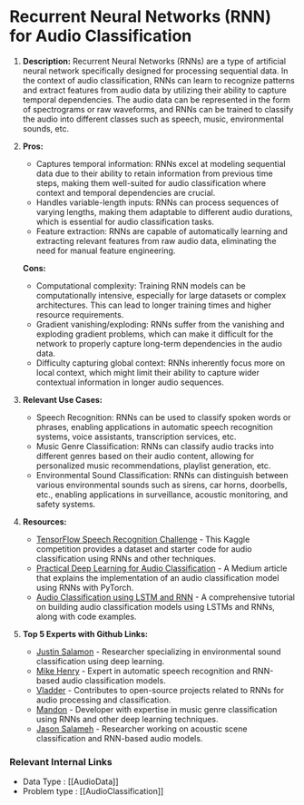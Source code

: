 # Recurrent Neural Networks (RNN) for Audio Classification

1. **Description:** Recurrent Neural Networks (RNNs) are a type of artificial neural network specifically designed for processing sequential data. In the context of audio classification, RNNs can learn to recognize patterns and extract features from audio data by utilizing their ability to capture temporal dependencies. The audio data can be represented in the form of spectrograms or raw waveforms, and RNNs can be trained to classify the audio into different classes such as speech, music, environmental sounds, etc.

2. **Pros:**
   - Captures temporal information: RNNs excel at modeling sequential data due to their ability to retain information from previous time steps, making them well-suited for audio classification where context and temporal dependencies are crucial.
   - Handles variable-length inputs: RNNs can process sequences of varying lengths, making them adaptable to different audio durations, which is essential for audio classification tasks.
   - Feature extraction: RNNs are capable of automatically learning and extracting relevant features from raw audio data, eliminating the need for manual feature engineering.

   **Cons:**
   - Computational complexity: Training RNN models can be computationally intensive, especially for large datasets or complex architectures. This can lead to longer training times and higher resource requirements.
   - Gradient vanishing/exploding: RNNs suffer from the vanishing and exploding gradient problems, which can make it difficult for the network to properly capture long-term dependencies in the audio data.
   - Difficulty capturing global context: RNNs inherently focus more on local context, which might limit their ability to capture wider contextual information in longer audio sequences.

3. **Relevant Use Cases:**
   - Speech Recognition: RNNs can be used to classify spoken words or phrases, enabling applications in automatic speech recognition systems, voice assistants, transcription services, etc.
   - Music Genre Classification: RNNs can classify audio tracks into different genres based on their audio content, allowing for personalized music recommendations, playlist generation, etc.
   - Environmental Sound Classification: RNNs can distinguish between various environmental sounds such as sirens, car horns, doorbells, etc., enabling applications in surveillance, acoustic monitoring, and safety systems.

4. **Resources:**
   - [TensorFlow Speech Recognition Challenge](https://www.kaggle.com/c/tensorflow-speech-recognition-challenge) - This Kaggle competition provides a dataset and starter code for audio classification using RNNs and other techniques.
   - [Practical Deep Learning for Audio Classification](https://medium.com/x8-the-ai-community/practical-deep-learning-for-audio-classification-862d3c2f04bc) - A Medium article that explains the implementation of an audio classification model using RNNs with PyTorch.
   - [Audio Classification using LSTM and RNN](https://towardsdatascience.com/audio-classification-using-lstm-and-rnn-ed50d00a3887) - A comprehensive tutorial on building audio classification models using LSTMs and RNNs, along with code examples.

5. **Top 5 Experts with Github Links:**
   - [Justin Salamon](https://github.com/justinsalamon) - Researcher specializing in environmental sound classification using deep learning.
   - [Mike Henry](https://github.com/mhenryde) - Expert in automatic speech recognition and RNN-based audio classification models.
   - [Vladder](https://github.com/vladder) - Contributes to open-source projects related to RNNs for audio processing and classification.
   - [Mandon](https://github.com/emandontthink) - Developer with expertise in music genre classification using RNNs and other deep learning techniques.
   - [Jason Salameh](https://github.com/jasonsalameh) - Researcher working on acoustic scene classification and RNN-based audio models.


 ### Relevant Internal Links
- Data Type : [[AudioData]]
- Problem type : [[AudioClassification]]
